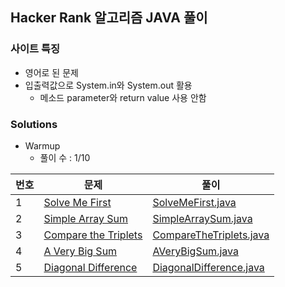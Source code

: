 
## Hacker Rank 알고리즘 JAVA 풀이

### 사이트 특징
- 영어로 된 문제
- 입출력값으로 System.in와 System.out 활용
  - 메소드 parameter와 return value 사용 안함

### Solutions

- Warmup 
  - 풀이 수 : 1/10

| 번호 | 문제                                                                                                   | 풀이                                                                                                                            |
|----|------------------------------------------------------------------------------------------------------|-------------------------------------------------------------------------------------------------------------------------------|
| 1  | [Solve Me First](https://www.hackerrank.com/challenges/solve-me-first/problem?isFullScreen=true)     | [SolveMeFirst.java](https://github.com/kimddub/hackerrank-algorithms-java/blob/main/src/warmup/SolveMeFirst.java)             | 
| 2  | [Simple Array Sum](https://www.hackerrank.com/challenges/simple-array-sum/problem?isFullScreen=true) | [SimpleArraySum.java](https://github.com/kimddub/hackerrank-algorithms-java/blob/main/src/warmup/SimpleArraySum.java)         |
| 3  | [Compare the Triplets](https://www.hackerrank.com/challenges/compare-the-triplets/problem?isFullScreen=true) | [CompareTheTriplets.java](https://github.com/kimddub/hackerrank-algorithms-java/blob/main/src/warmup/CompareTheTrplets.java)  |
| 4  | [A Very Big Sum](https://www.hackerrank.com/challenges/a-very-big-sum/problem?isFullScreen=true&h_r=next-challenge&h_v=zen) | [AVeryBigSum.java](https://github.com/kimddub/hackerrank-algorithms-java/blob/main/src/warmup/AVeryBigSum.java)               |
| 5 | [Diagonal Difference](https://www.hackerrank.com/challenges/diagonal-difference/problem?isFullScreen=true&h_r=next-challenge&h_v=zen&h_r=next-challenge&h_v=zen) | [DiagonalDifference.java](https://github.com/kimddub/hackerrank-algorithms-java/blob/main/src/warmup/DiagonalDifference.java) |